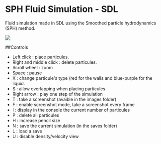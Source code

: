 # SPH Fluid Simulation - SDL
 Fluid simulation made in SDL using the Smoothed particle hydrodynamics (SPH) method.

 ![](res/demo.gif)

##Controls

- Left click : place particules.
- Right and middle click : delete particules.
- Scroll wheel : zoom
- Space : pause
- X : change particule's type (red for the walls and blue-purple for the liquid.
- S : allow overlapping when placing particules
- Right arrow : play one step of the simulation
- T : take a screenshot (avaible in the images folder)
- F : enable screenshot mode, take a screenshot every frame
- I : display in the console the current number of particules
- P : delete all particules
- H : increase pencil size
- N : save the current simulation (in the saves folder)
- L : load a save
- U : disable density/velocity view